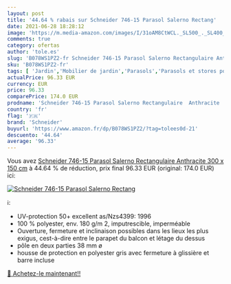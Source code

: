 ```yaml
---
layout: post
title: '44.64 % rabais sur Schneider 746-15 Parasol Salerno Rectang'
date: 2021-06-28 18:28:12
image: 'https://m.media-amazon.com/images/I/31oAM8CtWCL._SL500_._SL400_.jpg'
comments: true
category: ofertas
author: 'tole.es'
slug: 'B078WS1PZ2-fr Schneider 746-15 Parasol Salerno Rectangulaire Anthracite...'
sku: 'B078WS1PZ2-fr'
tags: [ 'Jardin','Mobilier de jardin','Parasols','Parasols et stores pour patio','schneider', ]
actualPrice: 96.33 EUR
currency: EUR
price: 96.33
comparePrice: 174.0 EUR
prodname: 'Schneider 746-15 Parasol Salerno Rectangulaire  Anthracite  300 x 150 cm'
country: 'fr'
flag: '🇫🇷'
brand: 'Schneider'
buyurl: 'https://www.amazon.fr/dp/B078WS1PZ2/?tag=tolees0d-21'
descuento: '44.64'
average: '96.33'
---
```


Vous avez [Schneider 746-15 Parasol Salerno Rectangulaire  Anthracite  300 x 150 cm](https://www.amazon.fr/dp/B078WS1PZ2/?tag=tolees0d-21)  à  44.64 % de réduction, prix final  96.33 EUR (original: 174.0 EUR) ici:

[![Schneider 746-15 Parasol Salerno Rectang](https://m.media-amazon.com/images/I/31oAM8CtWCL._SL500_._SL400_.jpg)](https://www.amazon.fr/dp/B078WS1PZ2/?tag=tolees0d-21)

ℹ️:

- UV-protection 50+ excellent as/Nzs4399: 1996
- 100 % polyester, env. 180 g/m 2, imputrescible, imperméable
- Ouverture, fermeture et inclinaison possibles dans les lieux les plus exigus, cest-à-dire entre le parapet du balcon et létage du dessus
- pôle en deux parties 38 mm ø
- housse de protection en polyester gris avec fermeture à glissière et barre incluse

[🛒 Achetez-le maintenant!!](https://www.amazon.fr/dp/B078WS1PZ2/?tag=tolees0d-21)
